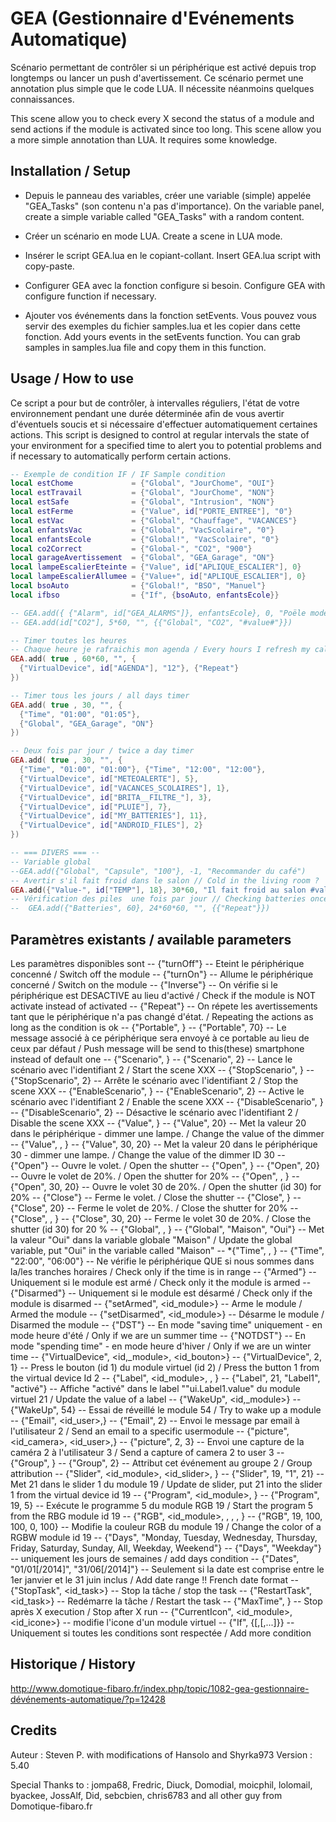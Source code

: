 # GEA (Gestionnaire d'Evénements Automatique)

Scénario permettant de contrôler si un périphérique est activé depuis trop longtemps ou lancer un push d'avertissement.
Ce scénario permet une annotation plus simple que le code LUA. Il nécessite néanmoins quelques connaissances.

This scene allow you to check every X second the status of a module and send actions if the module is activated since too long.
This scene allow you a more simple annotation than LUA. It requires some knowledge.

## Installation / Setup

- Depuis le panneau des variables, créer une variable (simple) appelée "GEA_Tasks" (son contenu n'a pas d'importance).
On the variable panel, create a simple variable called "GEA_Tasks" with a random content.

- Créer un scénario en mode LUA.
Create a scene in LUA mode.

- Insérer le script GEA.lua en le copiant-collant.
Insert GEA.lua script with copy-paste.

- Configurer GEA avec la fonction configure si besoin.
Configure GEA with configure function if necessary.

- Ajouter vos événements dans la fonction setEvents. Vous pouvez vous servir des exemples du fichier samples.lua et les copier dans cette fonction.
Add yours events in the setEvents function. You can grab samples in samples.lua file and copy them in this function.

## Usage / How to use

Ce script a pour but de contrôler, à intervalles réguliers, l'état de votre environnement pendant une durée déterminée afin de vous avertir d'éventuels soucis et si nécessaire d'effectuer automatiquement certaines actions.
This script is designed to control at regular intervals the state of your environment for a specified time to alert you to potential problems and if necessary to automatically perform certain actions.

```lua
-- Exemple de condition IF / IF Sample condition
local estChome             = {"Global", "JourChome", "OUI"}
local estTravail           = {"Global", "JourChome", "NON"}
local estSafe              = {"Global", "Intrusion", "NON"}
local estFerme             = {"Value", id["PORTE_ENTREE"], "0"}
local estVac               = {"Global", "Chauffage", "VACANCES"}
local enfantsVac           = {"Global", "VacScolaire", "0"}
local enfantsEcole         = {"Global!", "VacScolaire", "0"}
local co2Correct           = {"Global-", "CO2", "900"}
local garageAvertissement  = {"Global", "GEA_Garage", "ON"}
local lampeEscalierEteinte = {"Value", id["APLIQUE_ESCALIER"], 0}
local lampeEscalierAllumee = {"Value+", id["APLIQUE_ESCALIER"], 0}
local bsoAuto              = {"Global!", "BSO", "Manuel"}
local ifbso                = {"If", {bsoAuto, enfantsEcole}}

-- GEA.add({ {"Alarm", id["GEA_ALARMS"]}, enfantsEcole}, 0, "Poële mode auto à #value#")
-- GEA.add(id["CO2"], 5*60, "", {{"Global", "CO2", "#value#"}})

-- Timer toutes les heures
-- Chaque heure je rafraichis mon agenda / Every hours I refresh my calendar
GEA.add( true , 60*60, "", {
  {"VirtualDevice", id["AGENDA"], "12"}, {"Repeat"}
})

-- Timer tous les jours / all days timer
GEA.add( true , 30, "", {
  {"Time", "01:00", "01:05"}, 
  {"Global", "GEA_Garage", "ON"}
})

-- Deux fois par jour / twice a day timer
GEA.add( true , 30, "", {
  {"Time", "01:00", "01:00"}, {"Time", "12:00", "12:00"}, 
  {"VirtualDevice", id["METEOALERTE"], 5},
  {"VirtualDevice", id["VACANCES_SCOLAIRES"], 1},
  {"VirtualDevice", id["BRITA__FILTRE_"], 3},
  {"VirtualDevice", id["PLUIE"], 7},
  {"VirtualDevice", id["MY_BATTERIES"], 11},
  {"VirtualDevice", id["ANDROID_FILES"], 2}
})

-- === DIVERS === --
-- Variable global
--GEA.add({"Global", "Capsule", "100"}, -1, "Recommander du café") 
-- Avertir s'il fait froid dans le salon // Cold in the living room ?
GEA.add({"Value-", id["TEMP"], 18}, 30*60, "Il fait froid au salon #value# à #time#")
-- Vérification des piles  une fois par jour // Checking batteries once a day
--  GEA.add({"Batteries", 60}, 24*60*60, "", {{"Repeat"}})
```

## Paramètres existants / available parameters

Les paramètres disponibles sont 
-- {"turnOff"} -- Eteint le périphérique concenné  / Switch off the module
-- {"turnOn"} -- Allume le périphérique concerné  / Switch on the module
-- {"Inverse"} -- On vérifie si le périphérique est DESACTIVE au lieu d'activé / Check if the module is NOT activate instead of activated
-- {"Repeat"} -- On répete les avertissements tant que le périphérique n'a pas changé d'état. / Repeating the actions as long as the condition is ok
-- {"Portable", <id>} -- {"Portable", 70} -- Le message associé à ce périphérique sera envoyé à ce portable au lieu de ceux par défaut / Push message will be send to this(these) smartphone instead of default one
-- {"Scenario", <id>} -- {"Scenario", 2} -- Lance le scénario avec l'identifiant 2 / Start the scene XXX
-- {"StopScenario", <id>} -- {"StopScenario", 2} -- Arrête le scénario avec l'identifiant 2 / Stop the scene XXX
-- {"EnableScenario", <id>} -- {"EnableScenario", 2} -- Active le scénario avec l'identifiant 2 / Enable the scene XXX
-- {"DisableScenario", <id>} -- {"DisableScenario", 2} -- Désactive le scénario avec l'identifiant 2 / Disable the scene XXX
-- {"Value", <value>} -- {"Value", 20} -- Met la valeur 20 dans le périphérique - dimmer une lampe. / Change the value of the dimmer
-- {"Value", <id>, <value>} -- {"Value", 30, 20} -- Met la valeur 20 dans le périphérique 30 - dimmer une lampe. / Change the value of the dimmer ID 30
-- {"Open"} -- Ouvre le volet. / Open the shutter
-- {"Open", <value>} -- {"Open", 20} -- Ouvre le volet de 20%. / Open the shutter for 20%
-- {"Open", <id>, <value>} -- {"Open", 30, 20} -- Ouvre le volet 30 de 20%. / Open the shutter (id 30) for 20%
-- {"Close"} -- Ferme le volet. / Close the shutter
-- {"Close", <value>} -- {"Close", 20} -- Ferme le volet de 20%. / Close the shutter for 20%
-- {"Close", <id>, <value>} -- {"Close", 30, 20} -- Ferme le volet 30 de 20%. / Close the shutter (id 30) for 20 %
-- {"Global", <variable>, <valeur>} -- {"Global", "Maison", "Oui"} -- Met la valeur "Oui" dans la variable globale "Maison" / Update the global variable, put "Oui" in the variable called "Maison"
-- *{"Time", <from>, <to>} -- {"Time", "22:00", "06:00"} -- Ne vérifie le périphérique QUE si nous sommes dans la/les tranches horaires / Check only if the time is in range
-- {"Armed"} -- Uniquement si le module est armé / Check only it the module is armed
-- {"Disarmed"} -- Uniquement si le module est désarmé / Check only if the module is disarmed
-- {"setArmed", <id_module>} -- Arme le module / Armed the module
-- {"setDisarmed", <id_module>} -- Désarme le module / Disarmed the module
-- {"DST"} -- En mode "saving time" uniquement - en mode heure d'été / Only if we are un summer time
-- {"NOTDST"} -- En mode "spending time" - en mode heure d'hiver / Only if we are un winter time
-- {"VirtualDevice", <id,_module>, <id_bouton>} -- {"VirtualDevice", 2, 1} -- Press le bouton (id 1) du module virtuel (id 2) / Press the button 1 from the virtual device Id 2
-- {"Label", <id_module>, <name>, <message>} -- {"Label", 21, "Label1", "activé"} -- Affiche "activé" dans le label ""ui.Label1.value" du module virtuel 21 / Update the value of a label
-- {"WakeUp", <id,_module>} -- {"WakeUp", 54} -- Essai de réveillé le module 54 / Try to wake up a module
-- {"Email", <id_user>,} -- {"Email", 2} -- Envoi le message par email à l'utilisateur 2 / Send an email to a specific usermodule
-- {"picture", <id_camera>, <id_user>,} -- {"picture", 2, 3} -- Envoi une capture de la caméra 2 à l'utilisateur 3 / Send a capture of camera 2 to user 3
-- {"Group", <numero>} -- {"Group", 2} -- Attribut cet événement au groupe 2 / Group attribution
-- {"Slider", <id_module>, <id_slider>, <valeur>} -- {"Slider", 19, "1", 21} -- Met 21 dans le slider 1 du module 19 / Update de slider, put 21 into the slider 1 from the virtual device id 19
-- {"Program", <id_module>, <no>} -- {"Program", 19, 5} -- Exécute le programme 5 du module RGB 19 / Start the program 5 from the RBG module id 19
-- {"RGB", <id_module>, <col1>, <col2>, <col3>, <col4>} -- {"RGB", 19, 100, 100, 0, 100} -- Modifie la couleur RGB du module 19 / Change the color of a RGBW module id 19
-- {"Days", "Monday, Tuesday, Wednesday, Thursday, Friday, Saturday, Sunday, All, Weekday, Weekend"} -- {"Days", "Weekday"} -- uniquement les jours de semaines / add days condition 
-- {"Dates", "01/01[/2014]", "31/06[/2014]"} -- Seulement si la date est comprise entre le 1er janvier et le 31 juin inclus / Add date range !! French date format
-- {"StopTask", <id_task>} -- Stop  la tâche / stop the task
-- {"RestartTask", <id_task>} -- Redémarre la tâche / Restart the task
-- {"MaxTime", <number>} -- Stop après X execution / Stop after X run
-- {"CurrentIcon", <id_module>, <id_icone>} -- modifie l'icone d'un module virtuel
-- {"If", {<condition>[,<condition>[,...]}} -- Uniquement si toutes les conditions sont respectée / Add more condition 

## Historique / History

http://www.domotique-fibaro.fr/index.php/topic/1082-gea-gestionnaire-dévénements-automatique/?p=12428

## Credits

Auteur : Steven P. with modifications of Hansolo and Shyrka973
Version : 5.40

Special Thanks to :
jompa68, Fredric, Diuck, Domodial, moicphil, lolomail, byackee, JossAlf, Did, sebcbien, chris6783 and all other guy from Domotique-fibaro.fr